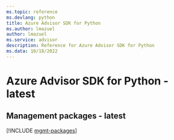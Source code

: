 ```yaml
---
ms.topic: reference
ms.devlang: python
title: Azure Advisor SDK for Python
ms.author: lmazuel
author: lmazuel
ms.service: advisor
description: Reference for Azure Advisor SDK for Python
ms.data: 10/18/2022
---
```

# Azure Advisor SDK for Python - latest

## Management packages - latest
[!INCLUDE [mgmt-packages](advisor-mgmt-index.md)]